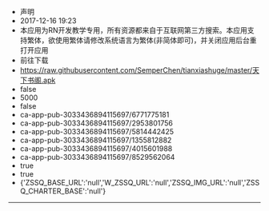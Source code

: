 - 声明
- 2017-12-16 19:23
- 本应用为RN开发教学专用，所有资源都来自于互联网第三方搜索。本应用支持繁体，欲使用繁体请修改系统语言为繁体(非简体即可)，并关闭应用后台重打开应用
- 前往下载
- https://raw.githubusercontent.com/SemperChen/tianxiashuge/master/天下书阁.apk
- false
- 5000
- false
- ca-app-pub-3033436894115697/6771775181
- ca-app-pub-3033436894115697/2953801756
- ca-app-pub-3033436894115697/5814442425
- ca-app-pub-3033436894115697/1355812882
- ca-app-pub-3033436894115697/4015601988
- ca-app-pub-3033436894115697/8529562064
- true
- true
- {'ZSSQ_BASE_URL':'null','W_ZSSQ_URL':'null','ZSSQ_IMG_URL':'null','ZSSQ_CHARTER_BASE':'null'}
---
